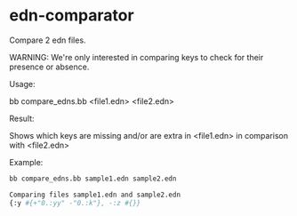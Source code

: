 # edn-comparator

Compare 2 edn files.

WARNING: We're only interested in comparing keys to check for their presence or absence.

Usage:

bb compare_edns.bb <file1.edn> <file2.edn>

Result:

Shows which keys are missing and/or are extra in <file1.edn> in comparison with <file2.edn>

Example:

```bash
bb compare_edns.bb sample1.edn sample2.edn
```

```bash
Comparing files sample1.edn and sample2.edn
{:y #{+"0.:yy" -"0.:k"}, -:z #{}}
```
